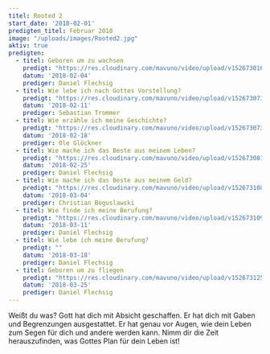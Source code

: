 ```yaml
---
titel: Rooted 2
start_date: '2018-02-01'
predigten_titel: Februar 2018
image: "/uploads/images/Rooted2.jpg"
aktiv: true
predigten:
  - titel: Geboren um zu wachsen
    predigt: "https://res.cloudinary.com/mavuno/video/upload/v1526730166/predigten/20180204_Predigt_Flechsig_RootedII_01.mp3"
    datum: '2018-02-04'
    prediger: Daniel Flechsig
  - titel: Wie lebe ich nach Gottes Vorstellung?
    predigt: "https://res.cloudinary.com/mavuno/video/upload/v1526730734/predigten/20180211_Predigt_Trommer_RootedII_02.mp3"
    datum: '2018-02-11'
    prediger: Sebastian Trommer
  - titel: Wie erzähle ich meine Geschichte?
    predigt: "https://res.cloudinary.com/mavuno/video/upload/v1526730731/predigten/20180218_Predigt_Gloeckner_RootedII_03.mp3"
    datum: '2018-02-18'
    prediger: Ole Glöckner
  - titel: Wie mache ich das Beste aus meinem Leben?
    predigt: "https://res.cloudinary.com/mavuno/video/upload/v1526730815/predigten/20180225_Predigt_Flechsig_RootedII_04.mp3"
    datum: '2018-02-25'
    prediger: Daniel Flechsig
  - titel: Wie mache ich das Beste aus meinem Geld?
    predigt: "https://res.cloudinary.com/mavuno/video/upload/v1526731089/predigten/20180304_Predigt_Boguslawski_RootedII_05.mp3"
    datum: '2018-03-04'
    prediger: Christian Boguslawski
  - titel: Wie finde ich meine Berufung?
    predigt: "https://res.cloudinary.com/mavuno/video/upload/v1526731094/predigten/20180311_Predigt_Flechsig_RootedII_06.mp3"
    datum: '2018-03-11'
    prediger: Daniel Flechsig
  - titel: Wie lebe ich meine Berufung?
    predigt: ""
    datum: '2018-03-18'
    prediger: Daniel Flechsig
  - titel: Geboren um zu fliegen
    predigt: "https://res.cloudinary.com/mavuno/video/upload/v1526731254/predigten/20180325_Predigt_Flechsig_RootedII_08.mp3"
    datum: '2018-03-25'
    prediger: Daniel Flechsig
---
```


Weißt du was? Gott hat dich mit Absicht geschaffen. Er hat dich mit Gaben und Begrenzungen ausgestattet. Er hat genau vor Augen, wie dein Leben zum Segen für dich und andere werden kann. Nimm dir die Zeit herauszufinden, was Gottes Plan für dein Leben ist!
